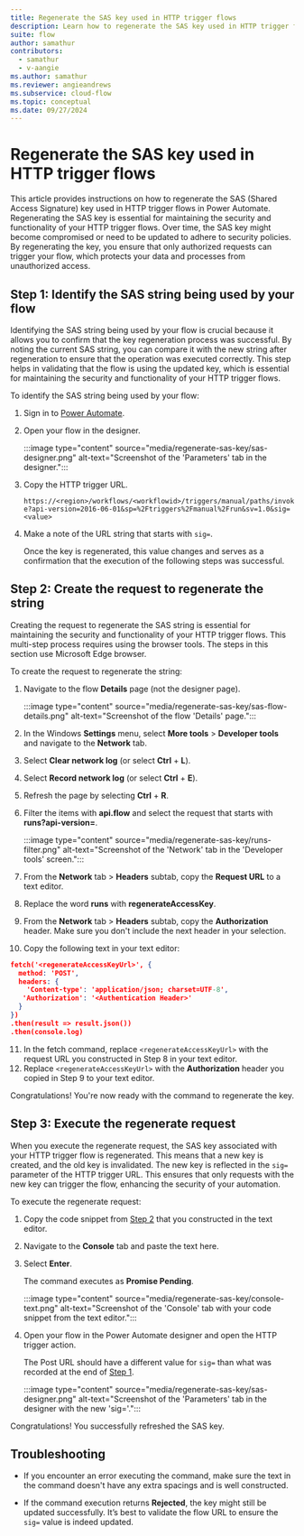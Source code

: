 ```yaml
---
title: Regenerate the SAS key used in HTTP trigger flows
description: Learn how to regenerate the SAS key used in HTTP trigger flows in Power Automate.
suite: flow
author: samathur
contributors:
  - samathur
  - v-aangie
ms.author: samathur
ms.reviewer: angieandrews
ms.subservice: cloud-flow
ms.topic: conceptual
ms.date: 09/27/2024
---
```


# Regenerate the SAS key used in HTTP trigger flows

This article provides instructions on how to regenerate the SAS (Shared Access Signature) key used in HTTP trigger flows in Power Automate. Regenerating the SAS key is essential for maintaining the security and functionality of your HTTP trigger flows. Over time, the SAS key might become compromised or need to be updated to adhere to security policies. By regenerating the key, you ensure that only authorized requests can trigger your flow, which protects your data and processes from unauthorized access.

## Step 1: Identify the SAS string being used by your flow

Identifying the SAS string being used by your flow is crucial because it allows you to confirm that the key regeneration process was successful. By noting the current SAS string, you can compare it with the new string after regeneration to ensure that the operation was executed correctly. This step helps in validating that the flow is using the updated key, which is essential for maintaining the security and functionality of your HTTP trigger flows.

To identify the SAS string being used by your flow:

1. Sign in to [Power Automate](https://flow.microsoft.com/).
1. Open your flow in the designer.

    :::image type="content" source="media/regenerate-sas-key/sas-designer.png" alt-text="Screenshot of the 'Parameters' tab in the designer.":::

1. Copy the HTTP trigger URL.
 
    `https://<region>/workflows/<workflowid>/triggers/manual/paths/invoke?api-version=2016-06-01&sp=%2Ftriggers%2Fmanual%2Frun&sv=1.0&sig=<value>`

1. Make a note of the URL string that starts with `sig=`.

    Once the key is regenerated, this value changes and serves as a confirmation that the execution of the following steps was successful.

## Step 2: Create the request to regenerate the string

Creating the request to regenerate the SAS string is essential for maintaining the security and functionality of your HTTP trigger flows. This multi-step process requires using the browser tools. The steps in this section use Microsoft Edge browser.

To create the request to regenerate the string:

1. Navigate to the flow **Details** page (not the designer page).

    :::image type="content" source="media/regenerate-sas-key/sas-flow-details.png" alt-text="Screenshot of the flow 'Details' page.":::

1. In the Windows **Settings** menu, select **More tools** > **Developer tools** and navigate to the **Network** tab.
1. Select **Clear network log** (or select **Ctrl** + **L**).
1. Select **Record network log** (or select **Ctrl** + **E**).
1. Refresh the page by selecting **Ctrl** + **R**.
1. Filter the items with **api.flow** and select the request that starts with **runs?api-version=**.

    :::image type="content" source="media/regenerate-sas-key/runs-filter.png" alt-text="Screenshot of the 'Network' tab in the 'Developer tools' screen.":::

1. From the **Network** tab > **Headers** subtab, copy the **Request URL** to a text editor.
1. Replace the word **runs** with **regenerateAccessKey**.
1. From the **Network** tab > **Headers** subtab, copy the **Authorization** header. Make sure you don't include the next header in your selection.
1. Copy the following text in your text editor:

``` json
fetch('<regenerateAccessKeyUrl>', {
  method: 'POST',
  headers: {
    'Content-type': 'application/json; charset=UTF-8',
   'Authorization': '<Authentication Header>'
  }
})
.then(result => result.json())
.then(console.log)
```

11. In the fetch command, replace  `<regenerateAccessKeyUrl>` with the request URL you constructed in Step 8 in your text editor.
12. Replace `<regenerateAccessKeyUrl>` with the **Authorization** header you copied in Step 9 to your text editor.

Congratulations! You're now ready with the command to regenerate the key.

## Step 3: Execute the regenerate request

When you execute the regenerate request, the SAS key associated with your HTTP trigger flow is regenerated. This means that a new key is created, and the old key is invalidated. The new key is reflected in the `sig=` parameter of the HTTP trigger URL. This ensures that only requests with the new key can trigger the flow, enhancing the security of your automation.

To execute the regenerate request:

1. Copy the code snippet from [Step 2](#step-2-create-the-request-to-regenerate-the-string) that you constructed in the text editor.
1. Navigate to the **Console** tab and paste the text here.
1. Select **Enter**.

    The command executes as **Promise Pending**.

    :::image type="content" source="media/regenerate-sas-key/console-text.png" alt-text="Screenshot of the 'Console' tab with your code snippet from the text editor.":::

1. Open your flow in the Power Automate designer and open the HTTP trigger action.

    The Post URL should have a different value for `sig=` than what was recorded at the end of [Step 1](#step-1-identify-the-sas-string-being-used-by-your-flow).

    :::image type="content" source="media/regenerate-sas-key/sas-designer.png" alt-text="Screenshot of the 'Parameters' tab in the designer with the new 'sig='.":::

Congratulations! You successfully refreshed the SAS key.

## Troubleshooting

- If you encounter an error executing the command, make sure the text in the command doesn't have any extra spacings and is well constructed.

- If the command execution returns **Rejected**, the key might still be updated successfully. It’s best to validate the flow URL to ensure the `sig=` value is indeed updated.

